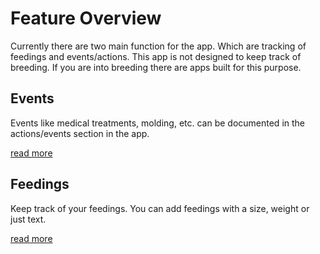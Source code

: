 # Feature Overview

Currently there are two main function for the app. Which are tracking of feedings and events/actions. This app is not designed to keep track of breeding. If you are into breeding there are apps built for this purpose.

## Events

Events like medical treatments, molding, etc. can be documented in the actions/events section in the app.

[read more](/features/events)

## Feedings

Keep track of your feedings. You can add feedings with a size, weight or just text.

[read more](/features/feedings)
